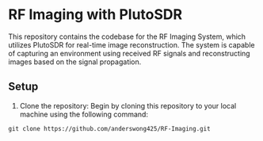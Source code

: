 # RF Imaging with PlutoSDR

This repository contains the codebase for the RF Imaging System, which utilizes PlutoSDR for real-time image reconstruction. The system is capable of capturing an environment using received RF signals and reconstructing images based on the signal propagation.

## Setup
1. Clone the repository: Begin by cloning this repository to your local machine using the following command:

```
git clone https://github.com/anderswong425/RF-Imaging.git
```